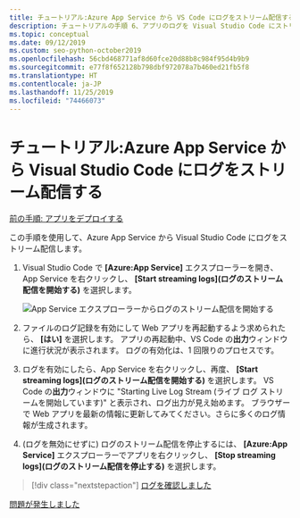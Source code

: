 ```yaml
---
title: チュートリアル:Azure App Service から VS Code にログをストリーム配信する
description: チュートリアルの手順 6、アプリのログを Visual Studio Code にストリーム配信する
ms.topic: conceptual
ms.date: 09/12/2019
ms.custom: seo-python-october2019
ms.openlocfilehash: 56cbd468771af8d60fce20d88b8c984f95d4b9b9
ms.sourcegitcommit: e77f8f652128b798dbf972078a7b460ed21fb5f8
ms.translationtype: HT
ms.contentlocale: ja-JP
ms.lasthandoff: 11/25/2019
ms.locfileid: "74466073"
---
```

# <a name="tutorial-stream-logs-from-azure-app-service-into-visual-studio-code"></a>チュートリアル:Azure App Service から Visual Studio Code にログをストリーム配信する

[前の手順: アプリをデプロイする](tutorial-deploy-app-service-on-linux-05.md)

この手順を使用して、Azure App Service から Visual Studio Code にログをストリーム配信します。

1. Visual Studio Code で **[Azure:App Service]** エクスプローラーを開き、App Service を右クリックし、 **[Start streaming logs]\(ログのストリーム配信を開始する\)** を選択します。

   ![App Service エクスプローラーからログのストリーム配信を開始する](media/deploy-azure/start-streaming-logs-in-visual-studio-code.png)

1. ファイルのログ記録を有効にして Web アプリを再起動するよう求められたら、 **[はい]** を選択します。 アプリの再起動中、VS Code の**出力**ウィンドウに進行状況が表示されます。 ログの有効化は、1 回限りのプロセスです。

1. ログを有効にしたら、App Service を右クリックし、再度、 **[Start streaming logs]\(ログのストリーム配信を開始する\)** を選択します。 VS Code の**出力**ウィンドウに "Starting Live Log Stream (ライブ ログ ストリームを開始しています)" と表示され、ログ出力が見え始めます。 ブラウザーで Web アプリを最新の情報に更新してみてください。さらに多くのログ情報が生成されます。

1. (ログを無効にせずに) ログのストリーム配信を停止するには、 **[Azure:App Service]** エクスプローラーでアプリを右クリックし、 **[Stop streaming logs]\(ログのストリーム配信を停止する\)** を選択します。

> [!div class="nextstepaction"]
> [ログを確認しました](tutorial-deploy-app-service-on-linux-07.md)

[問題が発生しました](https://www.research.net/r/PWZWZ52?tutorial=vscode-appservice-python&step=06-stream-logs)
